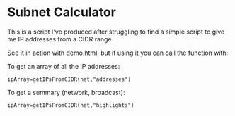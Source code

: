 
# Subnet Calculator


This is a script I've produced after struggling to find a simple script to give me IP addresses from a CIDR range

See it in action with demo.html, but if using it you can call the function with:

To get an array of all the IP addresses:

```ipArray=getIPsFromCIDR(net,"addresses")```

To get a summary (network, broadcast):

```ipArray=getIPsFromCIDR(net,"highlights")```
